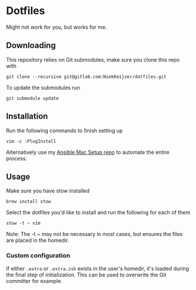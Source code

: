 # Dotfiles

Might not work for you, but works for me.

## Downloading

This repository relies on Git submodules, make sure you clone this repo with

```
git clone --recursive git@gitlab.com:NiekKeijzer/dotfiles.git
```

To update the submodules run

```
git submodule update
```

## Installation

Run the following commands to finish setting up

```
vim -c :PlugInstall
```

Alternatively use my [Ansible Mac Setup repo](https://gitlab.com/NiekKeijzer/mac_setup)
 to automate the entire process.

## Usage

Make sure you have stow installed

```
brew install stow
```

Select the dotfiles you'd like to install and run the following for each of them

```
stow -t ~ vim
```
Note: The -t ~ may not be necessary in most cases, but ensures the files are
 placed in the homedir.

### Custom configuration

If either `.extra` or `.extra.zsh` exists in the user's homedir, it's loaded
 during the final step of initialization. This can be used to overwrite the
 Git committer for example.
